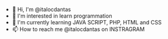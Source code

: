 - 👋 Hi, I'm @italocdantas
- 👀 I'm interested in learn programmation
- 🌱 I'm currently learning JAVA SCRIPT, PHP, HTML and CSS
- 📫 How to reach me @italocdantas on INSTRAGRAM

<!---
italocdantas/italocdantas is a ✨ special ✨ repository because its `README.md` (this file) appears on your GitHub profile.
You can click the Preview link to take a look at your changes.
--->
